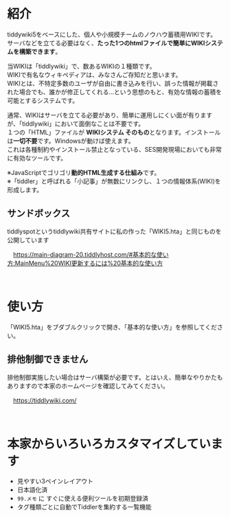 # 紹介
tiddywiki5をベースにした、個人や小規模チームのノウハウ蓄積用WIKIです。
サーバなどを立てる必要はなく、**たった1つのhtmlファイルで簡単にWIKIシステムを構築できます**。

当WIKIは「tiddlywiki」で、数あるWIKIの１種類です。<br>
WIKIで有名なウィキペディアは、みなさんご存知だと思います。<br>
WIKIとは、不特定多数のユーザが自由に書き込みを行い、誤った情報が掲載された場合でも、誰かが修正してくれる…という思想のもと、有効な情報の蓄積を可能とするシステムです。<br>


通常、WIKIはサーバを立てる必要があり、簡単に運用しにくい面が有りますが、「tiddlywiki」において面倒なことは不要です。<br>
１つの「HTML」ファイルが **WIKIシステム そのもの**となります。インストールは**一切不要**です。Windowsが動けば使えます。<br>
これは各種制約やインストール禁止となっている、SES開発現場においても非常に有効なツールです。

※JavaScriptでゴリゴリ**動的HTML生成する仕組み**です。<br>
※「tiddler」と呼ばれる「小記事」が無数にリンクし、１つの情報体系(WIKI)を形成します。<br>

## サンドボックス
tiddlyspotというtiddlywiki共有サイトに私の作った「WIKI5.hta」と同じものを公開しています<br>

　https://main-diagram-20.tiddlyhost.com/#基本的な使い方:MainMenu%20WIKI更新するには%20基本的な使い方


<br>

# 使い方
「WIKI5.hta」をブダブルクリックで開き、「基本的な使い方」を参照してください。

## 排他制御できません
排他制御実施したい場合はサーバ構築が必要です。とはいえ、簡単なやりかたもありますので本家のホームページを確認してみてください。

　https://tiddlywiki.com/

<br>

# 本家からいろいろカスタマイズしています
- 見やすい3ペインレイアウト
- 日本語化済
- `99.メモ` に すぐに使える便利ツールを初期登録済
- タグ種類ごとに自動でTiddlerを集約する一覧機能
